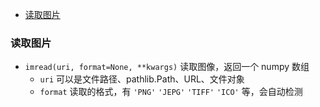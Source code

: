 
- [读取图片](#读取图片)





### 读取图片
- `imread(uri, format=None, **kwargs)` 读取图像，返回一个 numpy 数组
    - `uri` 可以是文件路径、pathlib.Path、URL、文件对象
    - `format` 读取的格式，有 `'PNG'` `'JEPG'` `'TIFF'` `'ICO'` 等，会自动检测

